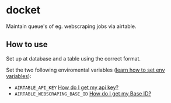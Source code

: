# docket

Maintain queue's of eg. webscraping jobs via airtable. 

## How to use

Set up at database and a table using the correct format.

Set the two following enviromental variables ([learn how to set env variables](https://www.twilio.com/blog/2017/01/how-to-set-environment-variables.html)):

* `AIRTABLE_API_KEY` [How do I get my api key?](https://support.airtable.com/docs/how-do-i-get-my-api-key-)
* `AIRTABLE_WEBSCRAPING_BASE_ID` [How do I get my Base ID?](https://support.airtable.com/docs/understanding-airtable-ids)
